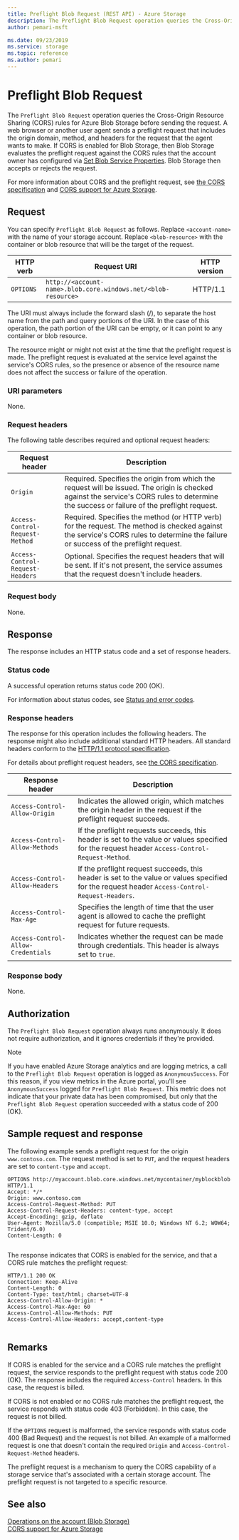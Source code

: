 ```yaml
---
title: Preflight Blob Request (REST API) - Azure Storage
description: The Preflight Blob Request operation queries the Cross-Origin Resource Sharing (CORS) rules for Blob Storage before sending the request.
author: pemari-msft

ms.date: 09/23/2019
ms.service: storage
ms.topic: reference
ms.author: pemari
---
```


# Preflight Blob Request

The `Preflight Blob Request` operation queries the Cross-Origin Resource Sharing (CORS) rules for Azure Blob Storage before sending the request. A web browser or another user agent sends a preflight request that includes the origin domain, method, and headers for the request that the agent wants to make. If CORS is enabled for Blob Storage, then Blob Storage evaluates the preflight request against the CORS rules that the account owner has configured via [Set Blob Service Properties](Set-Blob-Service-Properties.md). Blob Storage then accepts or rejects the request.  
  
For more information about CORS and the preflight request, see [the CORS specification](https://www.w3.org/TR/cors/) and [CORS support for Azure Storage](Cross-Origin-Resource-Sharing--CORS--Support-for-the-Azure-Storage-Services.md).  
  
## Request  
You can specify `Preflight Blob Request` as follows. Replace `<account-name>` with the name of your storage account. Replace `<blob-resource>` with the container or blob resource that will be the target of the request. 
  
|HTTP verb|Request URI|HTTP version|  
|---------------|-----------------|------------------|  
|`OPTIONS`|`http://<account-name>.blob.core.windows.net/<blob-resource>`|HTTP/1.1|  
  
The URI must always include the forward slash (/), to separate the host name from the path and query portions of the URI. In the case of this operation, the path portion of the URI can be empty, or it can point to any container or blob resource. 

The resource might or might not exist at the time that the preflight request is made. The preflight request is evaluated at the service level against the service's CORS rules, so the presence or absence of the resource name does not affect the success or failure of the operation.  
  
### URI parameters  
None.  
  
### Request headers  
The following table describes required and optional request headers:  
  
|Request header|Description|  
|--------------------|-----------------|  
|`Origin`|Required. Specifies the origin from which the request will be issued. The origin is checked against the service's CORS rules to determine the success or failure of the preflight request.|  
|`Access-Control-Request-Method`|Required. Specifies the method (or HTTP verb) for the request. The method is checked against the service's CORS rules to determine the failure or success of the preflight request.|  
|`Access-Control-Request-Headers`|Optional. Specifies the request headers that will be sent. If it's not present, the service assumes that the request doesn't include headers.|  
  
### Request body  
None.  
  
## Response  
The response includes an HTTP status code and a set of response headers.  
  
### Status code  
A successful operation returns status code 200 (OK).  
  
For information about status codes, see [Status and error codes](Status-and-Error-Codes2.md).  
  
### Response headers  
The response for this operation includes the following headers. The response might also include additional standard HTTP headers. All standard headers conform to the [HTTP/1.1 protocol specification](https://go.microsoft.com/fwlink/?linkid=150478).  
  
For details about preflight request headers, see [the CORS specification](https://www.w3.org/TR/cors/).  
  
|Response header|Description|  
|---------------------|-----------------|  
|`Access-Control-Allow-Origin`|Indicates the allowed origin, which matches the origin header in the request if the preflight request succeeds.|  
|`Access-Control-Allow-Methods`|If the preflight requests succeeds, this header is set to the value or values specified for the request header `Access-Control-Request-Method`.|  
|`Access-Control-Allow-Headers`|If the preflight request succeeds, this header is set to the value or values specified for the request header `Access-Control-Request-Headers`.|  
|`Access-Control-Max-Age`|Specifies the length of time that the user agent is allowed to cache the preflight request for future requests.|  
|`Access-Control-Allow-Credentials`|Indicates whether the request can be made through credentials. This header is always set to `true`.|  
  
### Response body  
None.  
  
## Authorization  
The `Preflight Blob Request` operation always runs anonymously. It does not require authorization, and it ignores credentials if they're provided. 

> [!NOTE]
> If you have enabled Azure Storage analytics and are logging metrics, a call to the `Preflight Blob Request` operation is logged as `AnonymousSuccess`. For this reason, if you view metrics in the Azure portal, you'll see `AnonymousSuccess` logged for `Preflight Blob Request`. This metric does not indicate that your private data has been compromised, but only that the `Preflight Blob Request` operation succeeded with a status code of 200 (OK). 
  
## Sample request and response  
The following example sends a preflight request for the origin `www.contoso.com`. The request method is set to `PUT`, and the request headers are set to `content-type` and `accept`.  
  
```  
OPTIONS http://myaccount.blob.core.windows.net/mycontainer/myblockblob  HTTP/1.1  
Accept: */*  
Origin: www.contoso.com  
Access-Control-Request-Method: PUT  
Access-Control-Request-Headers: content-type, accept  
Accept-Encoding: gzip, deflate  
User-Agent: Mozilla/5.0 (compatible; MSIE 10.0; Windows NT 6.2; WOW64; Trident/6.0)  
Content-Length: 0  
  
```  
  
The response indicates that CORS is enabled for the service, and that a CORS rule matches the preflight request:  
  
```  
HTTP/1.1 200 OK  
Connection: Keep-Alive  
Content-Length: 0  
Content-Type: text/html; charset=UTF-8  
Access-Control-Allow-Origin: *  
Access-Control-Max-Age: 60  
Access-Control-Allow-Methods: PUT  
Access-Control-Allow-Headers: accept,content-type  
  
```  
  
## Remarks  
If CORS is enabled for the service and a CORS rule matches the preflight request, the service responds to the preflight request with status code 200 (OK). The response includes the required `Access-Control` headers. In this case, the request is billed.  
  
If CORS is not enabled or no CORS rule matches the preflight request, the service responds with status code 403 (Forbidden). In this case, the request is not billed.  
  
If the `OPTIONS` request is malformed, the service responds with status code 400 (Bad Request) and the request is not billed. An example of a malformed request is one that doesn't contain the required `Origin` and `Access-Control-Request-Method` headers.  
  
The preflight request is a mechanism to query the CORS capability of a storage service that's associated with a certain storage account. The preflight request is not targeted to a specific resource.  
  
## See also  
[Operations on the account (Blob Storage)](Operations-on-the-Account--Blob-Service-.md)   
[CORS support for Azure Storage](Cross-Origin-Resource-Sharing--CORS--Support-for-the-Azure-Storage-Services.md)
